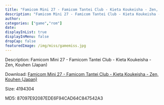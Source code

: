 ```yaml
---
title: "Famicom Mini 27 - Famicom Tantei Club - Kieta Koukeisha - Zen, Kouhen (Japan)"
description: "Famicom Mini 27 - Famicom Tantei Club - Kieta Koukeisha - Zen, Kouhen (Japan)"
author: 
categories: ["game","rom"]
date: 
displayInList: true
displayInMenu: false
dropCap: false
featuredImage: /img/miss/gamemiss.jpg
---
```


Description: Famicom Mini 27 - Famicom Tantei Club - Kieta Koukeisha - Zen, Kouhen (Japan)

Download: <a style="text-decoration:underline;" href="https://mega.nz/#!mSRQVILA!DUkjrY_jVz1HrfangkwwN5U3k5ztHnGmPh1HvUATu_U" target = "_blank" rel = "nofollow" > Famicom Mini 27 - Famicom Tantei Club - Kieta Koukeisha - Zen, Kouhen (Japan)</a>

Size: 4194304

MD5: 87097E92087EDE6F94CAD64C847542A3

